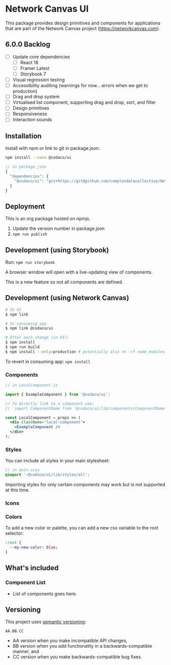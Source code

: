 # Network Canvas UI
This package provides design primitives and components for applications that are part of the Network
Canvas project (https://networkcanvas.com).
## 6.0.0 Backlog

- [ ] Update core dependencies
  - [ ] React 18
  - [ ] Framer Latest
  - [ ] Storybook 7
- [ ] Visual regression testing
- [ ] Accessibility auditing (warnings for now....errors when we get to production)
- [ ] Drag and drop system
- [ ] Virtualised list component, supporting drag and drop, sort, and filter
- [ ] Design primitives
- [ ] Responsiveness
- [ ] Interaction sounds

## Installation

Install with npm or link to git in package.json:

```sh
npm install --save @codaco/ui
```

```js
// in package.json
{
  "dependencies": {
    "@codaco/ui": "git+https://git@github.com/complexdatacollective/Network-Canvas-UI.git"
  }
}
```

## Deployment

This is an org package hosted on npmjs.

1. Update the version number in package.json
1. `npm run publish`

## Development (using Storybook)

Run:
`npm run storybook`

A browser window will open with a live-updating view of components.

This is a new feature so not all components are defined.

## Development (using Network Canvas)

```sh
# In UI
$ npm link

# In consuming app
$ npm link @codaco/ui

# After each change (in UI):
$ npm install
$ npm run build
$ npm install --only=production # potentially also rm -rf node_modules
```

To revert in consuming app: `npm install`

### Components

```jsx
// in LocalComponent.js

import { ExampleComponent } from '@codaco/ui';

// To directly link to a component use:
// `import ComponentName from '@codaco/ui/lib/components/ComponentName'`;

const LocalComponent = props => (
  <div className="local-component">
    <ExampleComponent />
  </div>
);
```

### Styles

You can include all styles in your main stylesheet:

```scss
// in main.scss
@import '~@codaco/ui/lib/styles/all';
```

Importing styles for only certain components may work but is not supported at this time.

### Icons

### Colors

To add a new color or palette, you can add a new css variable to the root selector:

``` SASS
:root {
  --my-new-color: blue;
}
```

## What's included

### Component List

- List of components goes here.

## Versioning

This project uses [semantic versioning](http://semver.org/):

`
AA.BB.CC
`

- AA version when you make incompatible API changes,
- BB version when you add functionality in a backwards-compatible manner, and
- CC version when you make backwards-compatible bug fixes.

